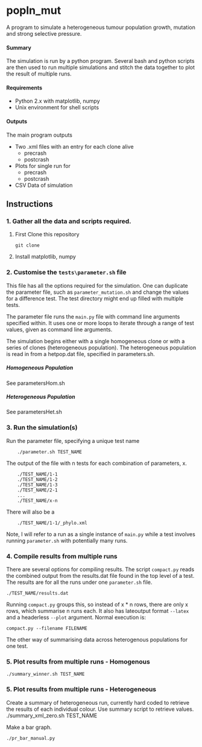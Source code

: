 popln\_mut
==========

A program to simulate a heterogeneous tumour population growth, mutation and strong selective pressure.

#### Summary

The simulation is run by a python program. Several bash and python scripts are then used to run multiple simulations and stitch the data together to plot the result of multiple runs.

#### Requirements

- Python 2.x with matplotlib, numpy
- Unix environment for shell scripts 

#### Outputs

The main program outputs
 - Two .xml files with an entry for each clone alive 
    - precrash
    - postcrash
 - Plots for single run for
    - precrash
    - postcrash
 - CSV Data of simulation

## Instructions

### 1. Gather all the data and scripts required.

 1. First Clone this repository
    
        git clone 

 2. Install matplotlib, numpy

### 2. Customise the `tests\parameter.sh` file

This file has all the options required for the simulation. One can duplicate the parameter file,
such as `parameter_mutation.sh` and change the values for a difference test. 
The test directory might end up filled with multiple tests.

The parameter file runs the `main.py` file with command line arguments specified within.
It uses one or more loops to iterate through a range of test values, given as command line arguments.

The simulation begins either with a single homogeneous clone or with a series of clones (heterogeneous
population). The heterogeneous population is read in from a hetpop.dat file, specified in parameters.sh.

##### Homogeneous Population

See parametersHom.sh

##### Heterogeneous Population

See parametersHet.sh

### 3. Run the simulation(s)

Run the parameter file, specifying a unique test name

        ./parameter.sh TEST_NAME

The output of the file with n tests for each combination of parameters, x.

        ./TEST_NAME/1-1
        ./TEST_NAME/1-2
        ./TEST_NAME/1-3
        ./TEST_NAME/2-1
        ...
        ./TEST_NAME/x-n

There will also be a 

        ./TEST_NAME/1-1/_phylo.xml

Note, I will refer to a run as a single instance of `main.py` while a test involves running `parameter.sh` with potentially many runs.

### 4. Compile results from multiple runs

There are several options for compiling results. The script `compact.py` reads the combined output from the results.dat file found in the top level of a test. The results are for all the runs under one `parameter.sh` file.

    ./TEST_NAME/results.dat

Running `compact.py` groups this, so instead of x * n rows, there are only x rows, which summarise n runs each. It also has lateoutput format `--latex` and a headerless `--plot` argument. Normal execution is:

    compact.py --filename FILENAME 

The other way of summarising data across heterogenous populations for one test.

### 5. Plot results from multiple runs - Homogenous

    ./summary_winner.sh TEST_NAME

### 5. Plot results from multiple runs - Heterogeneous

Create a summary of heterogeneous run, currently hard coded to retrieve the results of each individual colour. Use summary script to retrieve values.
    ./summary_xml_zero.sh TEST_NAME

Make a bar graph.

    ./pr_bar_manual.py



